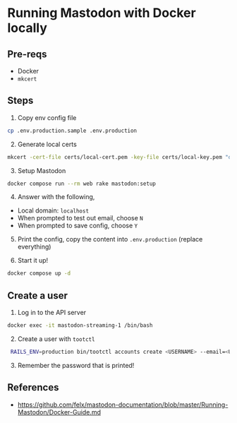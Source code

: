 # Running Mastodon with Docker locally

## Pre-reqs

- Docker
- `mkcert`

## Steps

1. Copy env config file

```bash
cp .env.production.sample .env.production
```

2. Generate local certs

```bash
mkcert -cert-file certs/local-cert.pem -key-file certs/local-key.pem "docker.localhost" "*.docker.localhost" "domain.local" "*.domain.local"
```

3. Setup Mastodon

```bash
docker compose run --rm web rake mastodon:setup
```

4. Answer with the following,
- Local domain: `localhost`
- When prompted to test out email, choose `N`
- When prompted to save config, choose `Y`

5. Print the config, copy the content into `.env.production` (replace everything)

6. Start it up!

```bash
docker compose up -d
```

## Create a user

1. Log in to the API server

```bash
docker exec -it mastodon-streaming-1 /bin/bash
```

2. Create a user with `tootctl`

```bash
 RAILS_ENV=production bin/tootctl accounts create <USERNAME> --email=<USERNAME>@localhost --confirmed --role=Admin
```

3. Remember the password that is printed!

## References

- https://github.com/felx/mastodon-documentation/blob/master/Running-Mastodon/Docker-Guide.md
